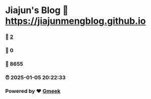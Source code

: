 # Jiajun's Blog :link: https://jiajunmengblog.github.io 
### :page_facing_up: [2](https://jiajunmengblog.github.io/tag.html) 
### :speech_balloon: 0 
### :hibiscus: 8655 
### :alarm_clock: 2025-01-05 20:22:33 
### Powered by :heart: [Gmeek](https://github.com/Meekdai/Gmeek)
